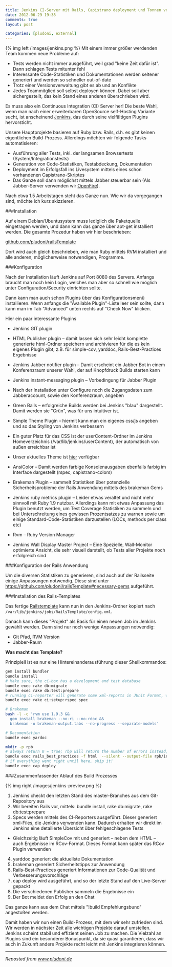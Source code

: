 ```yaml
---
title: Jenkins CI-Server mit Rails, Capistrano deployment und Tonnen von Statistik
date: 2012-06-29 19:38
comments: true
layout: post

categories: [pludoni, external]
---
```


{% img left /images/jenkins.png %}
Mit einem immer größer werdenden Team kommen neue Probleme auf:


* Tests werden nicht immer ausgeführt, weil grad "keine Zeit dafür ist". Dann schlagen Tests mitunter fehl
* Interessante Code-Statistiken und Dokumentationen werden seltener generiert und werden so schneller out-of-date
* Trotz einer Versionsverwaltung gibt es ab und an Konflikte
* Jedes Teammitglied soll selbst deployen können. Dabei soll aber sichergestellt, das kein Stand eines anderen überschrieben wird.

Es muss also ein Continuous Integration (CI) Server her!
Die beste Wahl, wenn man nach einer erweiterbaren OpenSource self-Hosting Variante sucht, ist anscheinend <a href="http://jenkins-ci.org/">Jenkins</a>, das durch seine vielfältigen Plugins hervorsticht.

Unsere Hauptprojekte basieren auf Ruby bzw. Rails, d.h. es gibt keinen eigentlichen Build-Prozess. Allerdings möchten wir folgende Tasks automatisieren:


* Ausführung aller Tests, inkl. der langsamen Browsertests (System/Integrationstests)
* Generation von Code-Statistiken, Testabdeckung, Dokumentation
* Deployment im Erfolgsfall ins Livesystem mittels eines schon vorhandenen Capistrano-Skriptes
*  Das Ganze soll dann möglichst mittels Jabber steuerbar sein (Als Jabber-Server verwenden wir <a href="http://www.igniterealtime.org/projects/openfire/">OpenFire</a>).

Nach etwa 1.5 Arbeitstagen steht das Ganze nun. Wie wir da vorgegangen sind, möchte ich kurz skizzieren.


###Installation


Auf einem Debian/Ubuntusystem muss lediglich die Paketquelle eingetragen werden, und dann kann das ganze über apt-get installiert werden. Die gesamte Prozedur haben wir hier beschrieben:

<a href="https://github.com/pludoni/railsTemplate">github.com/pludoni/railsTemplate</a>

Dort wird auch gleich beschrieben, wie man Ruby mittels RVM installiert und alle anderen, möglicherweise notwendigen, Programme.


###Konfiguration


Nach der Installation läuft Jenkins auf Port 8080 des Servers. Anfangs braucht man noch kein Login, welches man aber so schnell wie möglich unter Configuration/Security einrichten sollte.

Dann kann man auch schon Plugins über das Konfigurationsmenü installieren. Wenn anfangs die "Available Plugin"-Liste leer sein sollte, dann kann man im Tab "Advanced" unten rechts auf "Check Now" klicken.

Hier ein paar interessante Plugins


* Jenkins GIT plugin
* HTML Publisher plugin – damit lassen sich sehr leicht komplette generierte html-Ordner speichern und archivieren für die es kein eigenes Plugin gibt, z.B. für simple-cov, yarddoc, Rails-Best-Practices Ergebnisse
* Jenkins Jabber notifier plugin – Damit erscheint ein Jabber Bot in einem Konferenzraum unserer Wahl, der auf Knopfdruck Builds starten kann

* Jenkins instant-messaging plugin – Vorbedingung für Jabber Plugin
* Nach der Installation unter Configure noch die Zugangsdaten zum Jabberaccount, sowie den Konferenzraum, angeben


* Green Balls – erfolgreiche Builds werden bei Jenkins "blau" dargestellt. Damit werden sie "Grün", was für uns intuitiver ist.
* Simple Theme Plugin – hiermit kann man ein eigenes css/js angeben und so das Styling von Jenkins verbessern

* Ein guter Platz für das CSS ist der userContent-Ordner im Jenkins Homeverzeichnis (/var/lib/jenkins/userContent), der automatisch von außen erreichbar ist
* Unser aktuelles Theme ist <a href="https://github.com/pludoni/pludoni-jenkins-theme">hier</a> verfügbar


* AnsiColor – Damit werden farbige Konsolenausgaben ebenfalls farbig im Interface dargestellt (rspec, capistrano-colors)
* Brakeman Plugin – sammelt Statistiken über potenzielle Sicherheitsprobleme der Rails Anwendung mittels des brakeman Gems
* Jenkins ruby metrics plugin – Leider etwas veraltet und nicht mehr sinnvoll mit Ruby 1.9 nutzbar. Allerdings kann mit etwas Anpassung das Plugin benutzt werden, um Test Coverage Statistiken zu sammeln und bei Unterschreitung eines gewissen Prozentsatzes zu warnen sowie um einige Standard-Code-Statistiken darzustellen (LOCs, methods per class etc)
* Rvm – Ruby Version Manager
* Jenkins Wall Display Master Project – Eine Spezielle, Wall-Monitor optimierte Ansicht, die sehr visuell darstellt, ob Tests aller Projekte noch erfolgreich sind

###Konfiguration der Rails Anwendung


Um die diversen Statistiken zu generieren, sind auch auf der Railsseite einige Anpassungen notwendig. Diese sind unter <a href="https://github.com/pludoni/railsTemplate#necessary-gems">https://github.com/pludoni/railsTemplate#necessary-gems</a> aufgeführt.


###Installation des Rails-Templates


Das fertige <a href="https://raw.github.com/pludoni/railsTemplate/master/config.xml">Railstemplate</a> kann nun in den Jenkins-Ordner kopiert nach ```/var/lib/jenkins/jobs/RailsTemplate/config.xml```.

Danach kann dieses "Projekt" als Basis für einen neuen Job im Jenkins gewählt werden. Dann sind nur noch wenige Anpassungen notwendig:

* Git Pfad, RVM Version
* Jabber-Raum

**Was macht das Template?**

Prinzipiell ist es nur eine Hintereinanderausführung dieser Shellkommandos:

```bash
gem install bundler
bundle install
# Make sure, the ci-box has a development and test database
bundle exec rake db:migrate
bundle exec rake db:test:prepare
# running ci-reporter will generate some xml-reports in JUnit Format, which jenkins understands
bundle exec rake ci:setup:rspec spec

# Brakeman
bash -l -c 'rvm use 1.9.3 &&
  gem install brakeman --no-ri --no-rdoc &&
  brakeman -o brakeman-output.tabs --no-progress --separate-models'

# Documentation
bundle exec yardoc

mkdir -p rpb
# always return 0 = true; rbp will return the number of errors instead, which will fail the build
bundle exec rails_best_practices -f html  --silent --output-file rpb/index.html || true
# if everything went right until here, ship it!
bundle exec cap deploy
```

###Zusammenfassender Ablauf des Build Prozesses

{% img right /images/jenkins-preview.png %}

1. Jenkins checkt den letzten Stand des master-Branches aus dem Git-Repository aus
2. Wir bereiten Rails vor, mittels: bundle install, rake db:migrate, rake db:test:prepare
3. Specs werden mittels des CI-Reporters ausgeführt. Dieser generiert xml-Files, die Jenkins verwenden kann. Dadurch erhalten wir direkt im Jenkins eine detailierte Übersicht über fehlgeschlagene Tests
  * Gleichzeitig läuft SimpleCov mit und generiert – neben dem HTML – auch Ergebnisse im RCov-Format. Dieses Format kann später das RCov Plugin verwenden
4. yarddoc generiert die aktuellste Dokumentation
5. brakeman generiert Sicherheitstipps zur Anwendung
5. Rails-Best-Practices generiert Informationen zur Code-Qualität und Verbesserungsvorschläge
5. cap deploy wird ausgeführt, und so der letzte Stand auf den Live-Server gepackt
5. Die verschiedenen Publisher sammeln die Ergebnisse ein
5. Der Bot meldet den Erfolg an den Chat


Das ganze kann aus dem Chat mittels "!build Empfehlungsbund" angestoßen werden.

Damit haben wir nun einen Build-Prozess, mit dem wir sehr zufrieden sind. Wir werden in nächster Zeit alle wichtigen Projekte darauf umstellen. Jenkins scheint stabil und effizient seinen Job zu machen. Die Vielzahl an Plugins sind ein besonderer Bonuspunkt, da sie quasi garantieren, dass wir auch in Zukunft andere Projekte recht leicht mit Jenkins integrieren können.

---
<i>Reposted from <a href='http://www.pludoni.de/node/1098' rel='canonical'>www.pludoni.de</a></i>
